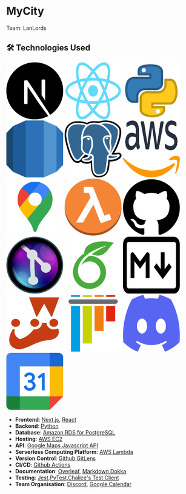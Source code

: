 # MyCity
Team: LanLords

## 🛠️ Technologies Used

<img src="/images/icon_nextjs.png" alt="Next.js" width="150" height="150" />
<img src="/images/icon_react.png" alt="Next.js" width="150" height="150" />
<img src="/images/icon_python.png" alt="Next.js" width="150" height="150" />
<img src="/images/icon_amazonrds.png" alt="Next.js" width="150" height="150" />
<img src="/images/icon_postgresql.png" alt="Next.js" width="150" height="150" />
<img src="/images/icon_aws.png" alt="Next.js" width="150" height="150" />
<img src="/images/icon_googlemapsapi.png" alt="Next.js" width="150" height="150" />
<img src="/images/icon_lambda.png" alt="Next.js" width="150" height="150" />
<img src="/images/icon_github.png" alt="Next.js" width="150" height="150" />
<img src="/images/icon_gitlens.png" alt="Next.js" width="150" height="150" />
<img src="/images/icon_overleaf.png" alt="Next.js" width="150" height="150" />
<img src="/images/icon_markdown.png" alt="Next.js" width="150" height="150" />
<img src="/images/icon_jest.png" alt="Next.js" width="150" height="150" />
<img src="/images/icon_pytest.png" alt="Next.js" width="150" height="150" />
<img src="/images/icon_discord.png" alt="Next.js" width="150" height="150" />
<img src="/images/icon_googlecalendar.png" alt="Next.js" width="150" height="150" />



- **Frontend**: [Next.js](https://nextjs.org/), [React](https://reactjs.org/)
- **Backend**: [Python](https://www.python.org/)
- **Database**: [Amazon RDS for PostgreSQL](https://aws.amazon.com/rds/)
- **Hosting**: [AWS EC2](https://aws.amazon.com/ec2/)
- **API**: [Google Maps Javascript API](https://developers.google.com/maps/documentation/javascript/overview)
- **Serverless Computing Platform**: [AWS Lambda](https://aws.amazon.com/lambda/)
- **Version Control**: [Github GitLens](https://www.gitkraken.com/gitlens)
- **CI/CD**: [Github Actions](https://github.com/features/actions)
- **Documentation**: [Overleaf](https://www.overleaf.com/), [Markdown](https://www.markdownguide.org/),[Dokka](https://github.com/Kotlin/dokka)
- **Testing**: [Jest](https://jestjs.io/),[PyTest](https://pytest.org/),[Chalice's Test Client](https://aws.github.io/chalice/topics/testing.html)
- **Team Organisation**: [Discord](https://discord.com/), [Google Calendar](https://calendar.google.com/)
